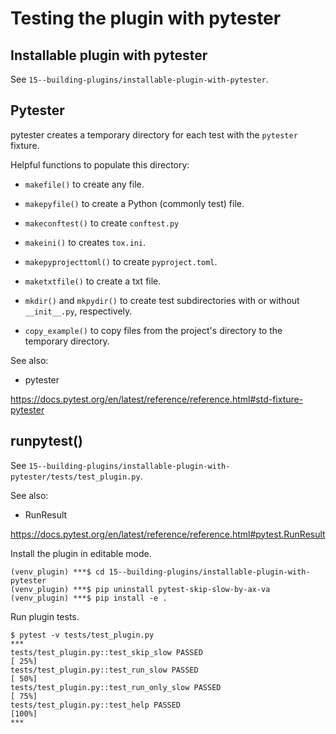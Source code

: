# Testing the plugin with pytester

## Installable plugin with pytester

See `15--building-plugins/installable-plugin-with-pytester`.

## Pytester

pytester creates a temporary directory for each test with the `pytester` fixture.

Helpful functions to populate this directory:

- `makefile()` to create any file.

- `makepyfile()` to create a Python (commonly test) file.

- `makeconftest()` to create `conftest.py`

- `makeini()` to creates `tox.ini`.

- `makepyprojecttoml()` to create `pyproject.toml`.

- `maketxtfile()` to create a txt file.

- `mkdir()` and `mkpydir()` to create test subdirectories with or without `__init__.py`, respectively.

- `copy_example()` to copy files from the project's directory to the temporary directory.

See also: 

- pytester

https://docs.pytest.org/en/latest/reference/reference.html#std-fixture-pytester

## runpytest()

See `15--building-plugins/installable-plugin-with-pytester/tests/test_plugin.py`.

See also:

- RunResult

https://docs.pytest.org/en/latest/reference/reference.html#pytest.RunResult

Install the plugin in editable mode.
```unix
(venv_plugin) ***$ cd 15--building-plugins/installable-plugin-with-pytester
(venv_plugin) ***$ pip uninstall pytest-skip-slow-by-ax-va
(venv_plugin) ***$ pip install -e .
```

Run plugin tests.
```unix
$ pytest -v tests/test_plugin.py
***
tests/test_plugin.py::test_skip_slow PASSED                                                                       [ 25%]
tests/test_plugin.py::test_run_slow PASSED                                                                        [ 50%]
tests/test_plugin.py::test_run_only_slow PASSED                                                                   [ 75%]
tests/test_plugin.py::test_help PASSED                                                                            [100%]
***
```
